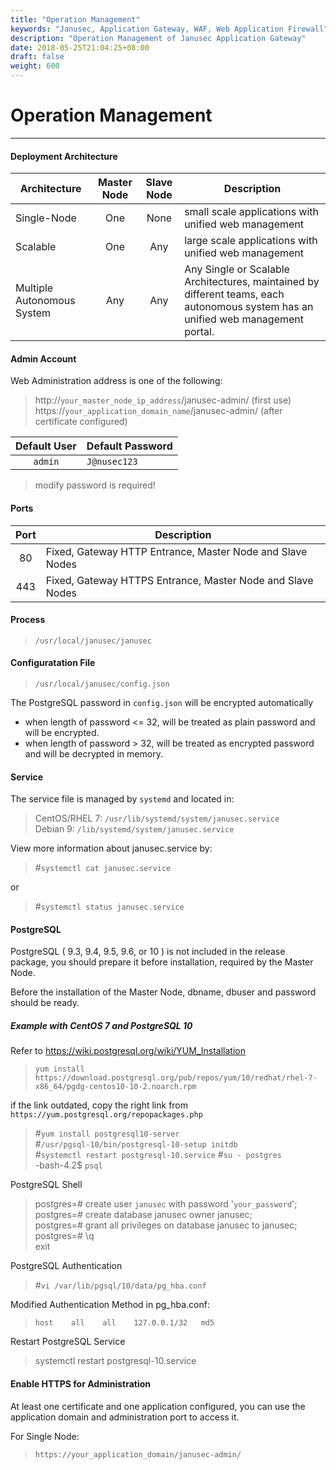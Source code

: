 ```yaml
---
title: "Operation Management"
keywords: "Janusec, Application Gateway, WAF, Web Application Firewall"
description: "Operation Management of Janusec Application Gateway"
date: 2018-05-25T21:04:25+08:00
draft: false
weight: 600
---
```


# Operation Management  
----  

#### Deployment Architecture
| Architecture | Master Node | Slave Node | Description |
|--------------|:-----------:|:----------:|-------------|
| Single-Node  | One         | None       | small scale applications with unified web management |
| Scalable     | One         | Any        | large scale applications with unified web management |
| Multiple Autonomous System | Any    |  Any  |  Any Single or Scalable Architectures, maintained by different teams, each autonomous system has an unified web management portal.  |   


#### Admin Account  
Web Administration address is one of the following:   

> http://`your_master_node_ip_address`/janusec-admin/    (first use)
> https://`your_application_domain_name`/janusec-admin/  (after certificate configured)  

| Default User  | Default Password |
|:-----:|------|
| `admin` | `J@nusec123` |

> modify password is required!      

#### Ports
| Port  | Description |
|:-----:|------|
|80     | Fixed, Gateway HTTP Entrance, Master Node and Slave Nodes    |
|443    | Fixed, Gateway HTTPS Entrance, Master Node and Slave Nodes   |

#### Process
> `/usr/local/janusec/janusec`  

#### Configuratation File
> `/usr/local/janusec/config.json`   

The PostgreSQL password in `config.json` will be encrypted automatically   

* when length of password \<= 32, will be treated as plain password and will be encrypted.  
* when length of password \> 32, will be treated as encrypted password and will be decrypted in memory.    


#### Service
The service file is managed by `systemd` and located in:

> CentOS/RHEL 7: `/usr/lib/systemd/system/janusec.service`     
> Debian 9: `/lib/systemd/system/janusec.service`    

View more information about janusec.service by:  

> #`systemctl cat janusec.service`   

or   

> #`systemctl status janusec.service`  

#### PostgreSQL
PostgreSQL ( 9.3, 9.4, 9.5, 9.6, or 10 ) is not included in the release package, you should prepare it before installation, required by the Master Node.   

Before the installation of the Master Node, dbname, dbuser and password should be ready.  

##### Example with CentOS 7 and PostgreSQL 10
Refer to https://wiki.postgresql.org/wiki/YUM_Installation

> `yum install https://download.postgresql.org/pub/repos/yum/10/redhat/rhel-7-x86_64/pgdg-centos10-10-2.noarch.rpm`  

if the link outdated, copy the right link from `https://yum.postgresql.org/repopackages.php`     

> #`yum install postgresql10-server`   
> #`/usr/pgsql-10/bin/postgresql-10-setup initdb`   
> #`systemctl restart postgresql-10.service`
> #`su - postgres`  
> -bash-4.2$ `psql`   


PostgreSQL Shell   

> postgres=\# create user `janusec` with password '`your_password`';  
> postgres=\# create database janusec owner janusec;   
> postgres=\# grant all privileges on database janusec to janusec;  
> postgres=\# \q   
> exit  

PostgreSQL Authentication  

> #`vi /var/lib/pgsql/10/data/pg_hba.conf`  

Modified Authentication Method in pg_hba.conf:     

> `host    all    all    127.0.0.1/32   md5`     

Restart PostgreSQL Service  

> systemctl restart postgresql-10.service    


#### Enable HTTPS for Administration 
At least one certificate and one application configured, you can use the application domain and administration port to access it.  

For Single Node:  

> `https://your_application_domain/janusec-admin/`   

